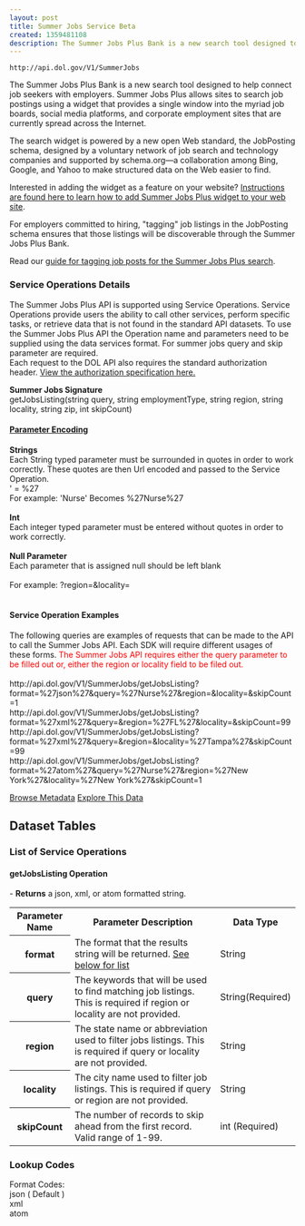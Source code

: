 ```yaml
---
layout: post
title: Summer Jobs Service Beta
created: 1359481108
description: The Summer Jobs Plus Bank is a new search tool designed to help connect job seekers with employers.
---
```


```
http://api.dol.gov/V1/SummerJobs
```

<p>The Summer Jobs Plus Bank is a new search tool designed to help connect job seekers with employers. Summer Jobs Plus allows sites to search job postings using a widget that provides a single window into the myriad job boards, social&nbsp;media platforms, and corporate employment sites that are currently spread across the Internet.</p>

<p>The search widget is powered by a new open Web standard, the JobPosting schema, designed by a voluntary network of job search and technology companies and supported by schema.org—a collaboration among Bing, Google, and Yahoo to make structured data on the Web easier to find.</p>

<p>Interested in adding the widget as a feature on your website? <a href="http://www.dol.gov/summerjobs/Widget.htm">Instructions are found here to learn how to add Summer Jobs Plus widget to your web site</a>.</p>

<p>For employers committed to hiring, "tagging" job listings in the JobPosting schema ensures that those listings will be discoverable through the Summer Jobs Plus Bank.</p>

<p>Read our <a href="http://www.dol.gov/summerjobs/Employers.htm">guide for tagging job posts for the Summer Jobs Plus search</a>.</p>

<h3>Service Operations Details</h3>

<p>The Summer Jobs Plus API is supported using Service Operations. Service Operations provide users the ability to call other services, perform specific tasks, or retrieve data that is not found in the standard API datasets. To use the Summer Jobs Plus API the Operation name and parameters need to be supplied using the data services format. For summer jobs query and skip parameter are required.<br />
Each request to the DOL API also requires the standard authorization header.  <a href="http://developer.dol.gov/req-auth.htm">View the authorization specification here.</a> ​</p>

<p><b>Summer Jobs Signature</b><br />
getJobsListing(string query, string employmentType, string region, string locality, string zip, int skipCount)</p>

<h4><u>Parameter Encoding</u></h4>

<p><b>Strings</b><br />
Each String typed parameter must be surrounded in quotes in order to work correctly. These quotes are then Url encoded and passed to the Service Operation.<br />
' = %27<br />
For example: 'Nurse' Becomes %27Nurse%27<br />
<br />
<b>Int</b><br />
Each integer typed parameter must be entered without quotes in order to work correctly.<br />
<br />
<b>Null Parameter</b><br />
Each parameter that is assigned null should be left blank<br />
<br />
For example: ?region=&amp;locality=<br />
&nbsp;</p>

<h4>Service Operation Examples</h4>

<p>The following queries are examples of requests that can be made to the API to call the Summer Jobs API. Each SDK will require different usages of these forms. <span style="COLOR: #f00">The Summer Jobs API requires either the query parameter to be filled out or, either the region or locality field to be filed out.</span><br />
<br />
<a>http://api.dol.gov/V1/SummerJobs/getJobsListing?format=%27json%27&amp;query=%27Nurse%27&amp;region=&amp;locality=&amp;skipCount=1</a><br />
<a>http://api.dol.gov/V1/SummerJobs/getJobsListing?format=%27xml%27&amp;query=&amp;region=%27FL%27&amp;locality=&amp;skipCount=99</a><br />
<a>http://api.dol.gov/V1/SummerJobs/getJobsListing?format=%27xml%27&amp;query=&amp;region=&amp;locality=%27Tampa%27&amp;skipCount=99</a><br />
<a>http://api.dol.gov/V1/SummerJobs/getJobsListing?format=%27atom%27&amp;query=%27Nurse%27&amp;region=%27New York%27&amp;locality=%27New York%27&amp;skipCount=1</a></p>


<a href ="http://api.dol.gov/V1/SummerJobs/$metadata" class="button radius button_dataset">Browse Metadata</a>
<a href ="http://api.dol.gov/V1/SummerJobs/$metadata" class="button radius button_dataset">Explore This Data</a>


## Dataset Tables  
<h3>List of Service Operations</h3>

<h4>getJobsListing Operation</h4>

<p>- <strong>Returns</strong> a json, xml, or atom formatted string.</p>

<table>
	<tbody>
		<tr>
			<th>Parameter Name</th>
			<th>Parameter Description</th>
			<th>Data Type</th>
		</tr>
		<tr>
			<th>format</th>
			<td>The format that the results string will be returned. <a href="#formatcodes">See below for list</a></td>
			<td>String</td>
		</tr>
		<tr>
			<th>query</th>
			<td>The keywords that will be used to find matching job listings. This is required if region or locality are not provided.</td>
			<td>String(Required)</td>
		</tr>
		<tr>
			<th>region</th>
			<td>The state name or abbreviation used to filter jobs listings. This is required if query or locality are not provided.</td>
			<td>String</td>
		</tr>
		<tr>
			<th>locality</th>
			<td>The city name used to filter job listings. This is required if query or region are not provided.</td>
			<td>String</td>
		</tr>
		<tr>
			<th>skipCount</th>
			<td>The number of records to skip ahead from the first record. Valid range of 1-99.</td>
			<td>int (Required)</td>
		</tr>
	</tbody>
</table>
<h3>Lookup Codes</h3>

<p><label><a id="formatcodes"></a>Format Codes:</label><br />
json ( Default )<br />
xml<br />
atom</p>
